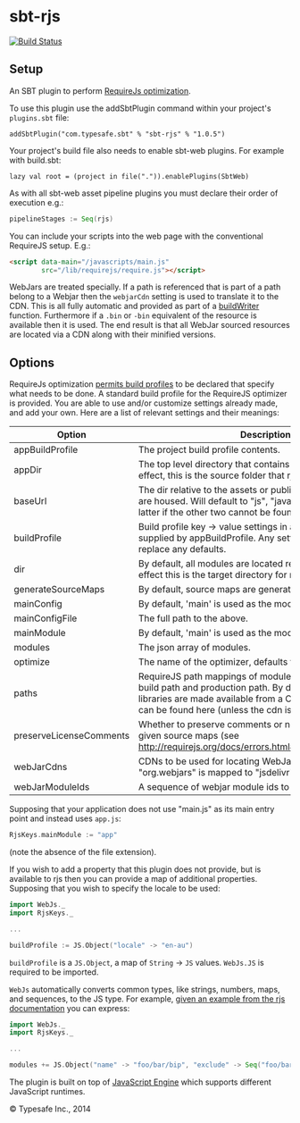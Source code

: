 sbt-rjs
=======

[![Build Status](https://api.travis-ci.org/sbt/sbt-rjs.png?branch=master)](https://travis-ci.org/sbt/sbt-rjs)

Setup
-----

An SBT plugin to perform [RequireJs optimization](http://requirejs.org/docs/optimization.html).

To use this plugin use the addSbtPlugin command within your project's `plugins.sbt` file:

    addSbtPlugin("com.typesafe.sbt" % "sbt-rjs" % "1.0.5")

Your project's build file also needs to enable sbt-web plugins. For example with build.sbt:

    lazy val root = (project in file(".")).enablePlugins(SbtWeb)

As with all sbt-web asset pipeline plugins you must declare their order of execution e.g.:

```scala
pipelineStages := Seq(rjs)
```

You can include your scripts into the web page with the conventional RequireJS setup. E.g.:

```html
<script data-main="/javascripts/main.js"
        src="/lib/requirejs/require.js"></script>
```

WebJars are treated specially. If a path is referenced that is part of a path belong to a Webjar then the `webjarCdn`
setting is used to translate it to the CDN. This is all fully automatic and provided as part of a [buildWriter](http://www.ericfeminella.com/blog/2012/03/24/preprocessing-modules-with-requirejs-optimizer/)
function. Furthermore if a `.bin` or `-bin` equivalent of the resource is available then it is used. The end result is
that all WebJar sourced resources are located via a CDN along with their minified versions.

Options
-------

RequireJs optimization [permits build profiles](http://requirejs.org/docs/optimization.html#basics)
to be declared that specify what needs to be done. A standard build profile for the RequireJS optimizer is provided.
You are able to use and/or customize settings already made, and add your own. Here are a list of relevant settings and
their meanings:

Option                  | Description
------------------------|------------
appBuildProfile         | The project build profile contents.
appDir                  | The top level directory that contains your app js files. In effect, this is the source folder that rjs reads from.
baseUrl                 | The dir relative to the assets or public folder where js files are housed. Will default to "js", "javascripts" or "." with the latter if the other two cannot be found.
buildProfile            | Build profile key -> value settings in addition to the defaults supplied by appBuildProfile. Any settings in here will also replace any defaults.
dir                     | By default, all modules are located relative to this path. In effect this is the target directory for rjs.
generateSourceMaps      | By default, source maps are generated.
mainConfig              | By default, 'main' is used as the module for configuration.
mainConfigFile          | The full path to the above.
mainModule              | By default, 'main' is used as the module.
modules                 | The json array of modules.
optimize                | The name of the optimizer, defaults to uglify2.
paths                   | RequireJS path mappings of module ids to a tuple of the build path and production path. By default all WebJar libraries are made available from a CDN and their mappings can be found here (unless the cdn is set to None).
preserveLicenseComments | Whether to preserve comments or not. Defaults to false given source maps (see http://requirejs.org/docs/errors.html#sourcemapcomments).
webJarCdns              | CDNs to be used for locating WebJars. By default "org.webjars" is mapped to "jsdelivr".
webJarModuleIds         | A sequence of webjar module ids to be used.

Supposing that your application does not use "main.js" as its main entry point and instead uses `app.js`:

```scala
RjsKeys.mainModule := "app"
```

(note the absence of the file extension).

If you wish to add a property that this plugin does not provide, but is available to rjs then you can provide a map
of additional properties. Supposing that you wish to specify the locale to be used:

```scala
import WebJs._
import RjsKeys._

...

buildProfile := JS.Object("locale" -> "en-au")
```

`buildProfile` is a `JS.Object`, a map of `String` -> `JS` values. `WebJs.JS` is required to be imported.

`WebJs` automatically converts common types, like strings, numbers, maps, and sequences, to the JS type. For example,
[given an example from the rjs documentation](https://github.com/jrburke/r.js/blob/2.1.12/build/example.build.js#L387-L397)
you can express:

```scala
import WebJs._
import RjsKeys._

...

modules += JS.Object("name" -> "foo/bar/bip", "exclude" -> Seq("foo/bar/bop"))
```

The plugin is built on top of [JavaScript Engine](https://github.com/typesafehub/js-engine) which supports different JavaScript runtimes.

&copy; Typesafe Inc., 2014
